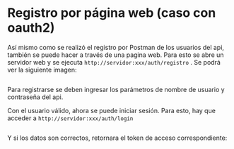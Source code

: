 # Registro por página web (caso con oauth2) 

Así mismo como se realizó el registro por Postman de los usuarios del api, también se puede hacer a 
través de una pagina web. Para esto se abre un servidor web y se ejecuta 
`http://servidor:xxx/auth/registro` . Se podrá ver la siguiente imagen:

<img :src="$withBase('/img/18.png')" class="center">

Para registrarse se deben ingresar los parámetros de nombre de usuario y contraseña del api.

Con el usuario válido, ahora se puede iniciar sesión. Para esto, hay que acceder a `http://servidor:xxx/auth/login`

<img :src="$withBase('/img/19.png')" class="center">

Y si los datos son correctos, retornara el token de acceso correspondiente:

<img :src="$withBase('/img/20.png')" class="center">